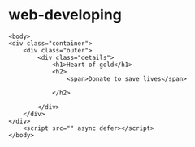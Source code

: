 # web-developing
<!DOCTYPE html>

<html>
    <head>
        <meta charset="utf-8">
        <meta http-equiv="X-UA-Compatible" content="IE=edge">
        <title></title>
        <meta name="description" content="">
        <meta name="viewport" content="width=device-width, initial-scale=1">
        <link rel="stylesheet" href="">
    </head>

    <body>
    <div class="container">
        <div class="outer">
            <div class="details">
                <h1>Heart of gold</h1>
                <h2>
                    <span>Donate to save lives</span>
            
                </h2>

            </div>
        </div>
    </div> 
        <script src="" async defer></script>
    </body>
</html>
